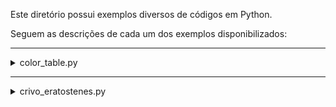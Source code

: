 <p>Este diretório possui exemplos diversos de códigos em Python.</p>

<p>Seguem as descrições de cada um dos exemplos disponibilizados:</p>

<!-- --------------------------------------------------------------------------------------------- -->
<hr/>
<details>
  <summary>color_table.py</summary>
  <p><br/>Este código gera uma tabela completa de combinações de cores e estilos ANSI que podem ser usados em terminais que suportam escape sequences ANSI.</p>

  <p>Ele percorre todas as combinações possíveis de:</p>
  <ul>
    <li>Cores de texto: 30 a 37;</li>
    <li>Cores de fundo: 40 a 47;</li>
    <li>Estilos de texto (normal, negrito, sublinhado, negrito e sublinhado).</li>
  </ul>

  <p>Para cada combinação, o código:</p>
  <ol>
    <li>Aplica a cor e o estilo a um texto de exemplo.</li>
    <li>Exibe o texto formatado no terminal.</li>
    <li>Mostra o código ANSI correspondente ao lado do texto formatado.</li>
  </ol>

  <p>O resultado é uma tabela visual que ajuda a entender como as cores e estilos ANSI funcionam 
  no terminal.</p>
</details>


<!-- --------------------------------------------------------------------------------------------- -->
<hr/>
<details>
  <summary>crivo_eratostenes.py</summary>
  <p><br/>Este código implementa o Crivo de Eratóstenes, um algoritmo clássico para encontrar todos os números primos até um determinado número n. Abaixo está uma explicação detalhada do que cada parte do código faz:</p>

  <ul>
    <li>Entrada do Usuário:</li>
    <p>O código solicita ao usuário que insira um número inteiro positivo (valor_n). Esse número define o limite superior até o qual os números primos serão buscados.</p>
    <li>Validação da Entrada:</li>
    <p>Se o usuário inserir um número negativo, o programa exibe uma mensagem de erro e termina a execução usando sys.exit(). Isso garante que apenas números positivos sejam processados.</p>
    <li>Inicialização da Lista de Booleanos:</li>
    <p>Uma lista chamada primos é criada com tamanho valor_n + 1. Essa lista é inicializada com True, indicando que, inicialmente, todos os números de 0 a n são considerados primos.</p>
    <p>Os valores primos[0] e primos[1] são definidos como False, pois 0 e 1 não são números primos.</p>
    <li>Crivo de Eratóstenes:</li>
    <p>O algoritmo começa a iterar a partir do número 2 (o menor número primo) até a raiz quadrada de valor_n. A raiz quadrada é usada como limite porque, se um número n não for primo, ele deve ter pelo menos um fator menor ou igual à sua raiz quadrada.</p>
    <p>Para cada número i que ainda está marcado como primo (primos[i] == True), o algoritmo marca todos os múltiplos de i como não primos (primos[j] = False), começando de i * i e indo até valor_n com incrementos de i.</p>
    <li>Exibição dos Números Primos:</li>
    <p>Após a execução do Crivo de Eratóstenes, o código percorre a lista primos de 2 até valor_n e imprime os números que ainda estão marcados como primos (primos[i] == True).</p>
  </ul>
</details>

